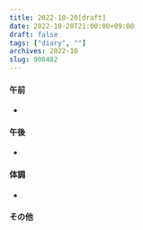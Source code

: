 ```yaml
---
title: 2022-10-20[draft]
date: 2022-10-20T21:00:00+09:00
draft: false
tags: ["diary", ""]
archives: 2022-10
slug: 900482
---
```

#### 午前
- 
#### 午後
- 
#### 体調
- 
#### その他